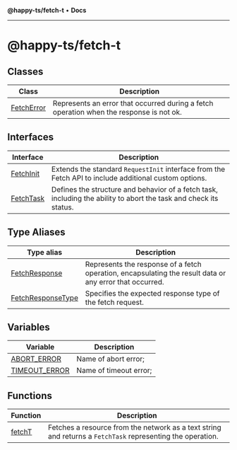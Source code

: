 **@happy-ts/fetch-t** • **Docs**

***

# @happy-ts/fetch-t

## Classes

| Class | Description |
| ------ | ------ |
| [FetchError](classes/FetchError.md) | Represents an error that occurred during a fetch operation when the response is not ok. |

## Interfaces

| Interface | Description |
| ------ | ------ |
| [FetchInit](interfaces/FetchInit.md) | Extends the standard `RequestInit` interface from the Fetch API to include additional custom options. |
| [FetchTask](interfaces/FetchTask.md) | Defines the structure and behavior of a fetch task, including the ability to abort the task and check its status. |

## Type Aliases

| Type alias | Description |
| ------ | ------ |
| [FetchResponse](type-aliases/FetchResponse.md) | Represents the response of a fetch operation, encapsulating the result data or any error that occurred. |
| [FetchResponseType](type-aliases/FetchResponseType.md) | Specifies the expected response type of the fetch request. |

## Variables

| Variable | Description |
| ------ | ------ |
| [ABORT\_ERROR](variables/ABORT_ERROR.md) | Name of abort error; |
| [TIMEOUT\_ERROR](variables/TIMEOUT_ERROR.md) | Name of timeout error; |

## Functions

| Function | Description |
| ------ | ------ |
| [fetchT](functions/fetchT.md) | Fetches a resource from the network as a text string and returns a `FetchTask` representing the operation. |
